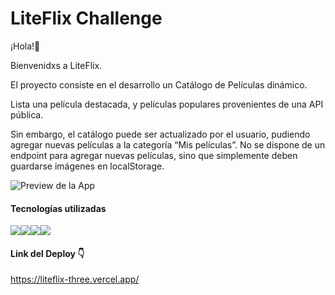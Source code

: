 
# LiteFlix Challenge 

¡Hola!👋 


Bienvenidxs a LiteFlix.

El proyecto consiste en el desarrollo un Catálogo de Películas dinámico.

Lista una película destacada, y películas populares provenientes de una API pública.

Sin embargo, el catálogo puede ser actualizado por el usuario, pudiendo agregar nuevas películas a la categoría “Mis películas”. No se dispone de un endpoint para agregar nuevas películas, sino que simplemente deben guardarse imágenes en localStorage.



![Preview de la App ](https://github.com/dmaceda/LiteFlix-Challenge/blob/master/src/assets/images/readme_img.png)

#### Tecnologías utilizadas


<img src="https://img.shields.io/badge/-JavaScript-eed718?style=flat&logo=javascript&logoColor=ffffff"><img src = "https://img.shields.io/badge/-HTML5-E34F26?style=flat&logo=html5&logoColor=white"><img src = "https://img.shields.io/badge/-CSS3-1572B6?style=flat&logo=css3&logoColor=white"><img src="https://img.shields.io/badge/-React-000000?style=flat&logo=react&logoColor=00c8ff">


#### Link del Deploy 👇

https://liteflix-three.vercel.app/
